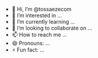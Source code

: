 - 👋 Hi, I’m @tossaezecom
- 👀 I’m interested in ...
- 🌱 I’m currently learning ...
- 💞️ I’m looking to collaborate on ...
- 📫 How to reach me ...
- 😄 Pronouns: ...
- ⚡ Fun fact: ...

<!---
tossaezecom/tossaezecom is a ✨ special ✨ repository because its `README.md` (this file) appears on your GitHub profile.
You can click the Preview link to take a look at your changes.
--->

